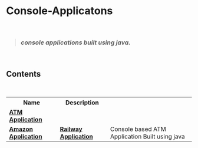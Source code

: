 # Console-Applicatons
 <br>

> ### _console applications built using java._

 <br>

## Contents

<br>
<div align = "center">
<table>
  <tr>
    <th>Name</th>
    <th>Description</th>
  </tr>
  <tr>
    <td><b><a href="https://github.com/chandhru080820/Console_Application/blob/main/AtmApplication.java">ATM Application</a><b></td><tr>
     <td><b><a href="">Amazon Application</a><b></td>
      <td><b><a href="">Railway Application</a><b></td>
    <td>Console based ATM Application Built using java</td>
  </tr>
</table>

</div>
<br>
      
